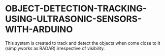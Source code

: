 # OBJECT-DETECTION-TRACKING-USING-ULTRASONIC-SENSORS-WITH-ARDUINO
This system is created to track and detect the objects when come close to it (simplyworks as RADAR) irrespective of visibility. 
